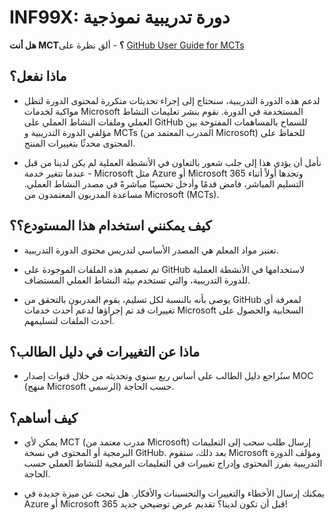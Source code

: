 # INF99X: دورة تدريبية نموذجية

**هل أنت MCT؟** - ألق نظرة على [GitHub User Guide for MCTs](https://microsoftlearning.github.io/MCT-User-Guide/)

## ماذا نفعل؟

- لدعم هذه الدورة التدريبية، سنحتاج إلى إجراء تحديثات متكررة لمحتوى الدورة لتظل مواكبة لخدمات Microsoft المستخدمة في الدورة. نقوم بنشر تعليمات النشاط العملي وملفات النشاط العملي على GitHub للسماح بالمساهمات المفتوحة بين مؤلفي الدورة التدريبية و MCTs (المدرب المعتمد من Microsoft) للحفاظ على المحتوى محدثًا بتغييرات المنتج.

- نأمل أن يؤدي هذا إلى جلب شعور بالتعاون في الأنشطة العملية لم يكن لدينا من قبل - عندما تتغير خدمة Microsoft مثل Azure أو Microsoft 365 وتجدها أولاً أثناء التسليم المباشر، فامض قدمًا وأدخل تحسينًا مباشرةً في مصدر النشاط العملي. مساعدة المدربون المعتمدون من Microsoft (MCTs).

## كيف يمكنني استخدام هذا المستودع؟؟

- تعتبر مواد المعلم هي المصدر الأساسي لتدريس محتوى الدورة التدريبية.

- تم تصميم هذه الملفات الموجودة على GitHub لاستخدامها في الأنشطة العملية للدورة التدريبية، والتي تستخدم بيئة النشاط العملي المستضاف.

- يوصى بأنه بالنسبة لكل تسليم، يقوم المدربون بالتحقق من GitHub لمعرفة أي تغييرات قد تم إجراؤها لدعم أحدث خدمات Microsoft السحابية والحصول على أحدث الملفات لتسليمهم.

## ماذا عن التغييرات في دليل الطالب؟

- سنُراجع دليل الطالب على أساس ربع سنوي وتحديثه من خلال قنوات إصدار MOC (منهج Microsoft الرسمي) حسب الحاجة.

## كيف أساهم؟

- يمكن لأي MCT (مدرب معتمد من Microsoft) إرسال طلب سحب إلى التعليمات البرمجية أو المحتوى في نسخة GitHub. بعد ذلك، ستقوم Microsoft ومؤلف الدورة التدريبية بفرز المحتوى وإدراج تغييرات في التعليمات البرمجية للنشاط العملي حسب الحاجة.

- يمكنك إرسال الأخطاء والتغييرات والتحسينات والأفكار. هل تبحث عن ميزة جديدة في Azure أو Microsoft 365 قبل أن تكون لدينا؟ تقديم عرض توضيحي جديد!
